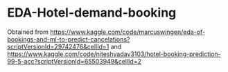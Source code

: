 # EDA-Hotel-demand-booking

Obtained from https://www.kaggle.com/code/marcuswingen/eda-of-bookings-and-ml-to-predict-cancelations?scriptVersionId=29742476&cellId=1
and https://www.kaggle.com/code/niteshyadav3103/hotel-booking-prediction-99-5-acc?scriptVersionId=65503949&cellId=2

